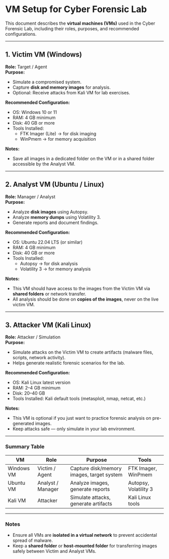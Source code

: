 # VM Setup for Cyber Forensic Lab

This document describes the **virtual machines (VMs)** used in the Cyber Forensic Lab, including their roles, purposes, and recommended configurations.

---

## **1. Victim VM (Windows)**

**Role:** Target / Agent  
**Purpose:**  
- Simulate a compromised system.  
- Capture **disk and memory images** for analysis.  
- Optional: Receive attacks from Kali VM for lab exercises.  

**Recommended Configuration:**  
- OS: Windows 10 or 11  
- RAM: 4 GB minimum  
- Disk: 40 GB or more  
- Tools Installed:  
  - FTK Imager (Lite) → for disk imaging  
  - WinPmem → for memory acquisition  

**Notes:**  
- Save all images in a dedicated folder on the VM or in a shared folder accessible by the Analyst VM.  

---

## **2. Analyst VM (Ubuntu / Linux)**

**Role:** Manager / Analyst  
**Purpose:**  
- Analyze **disk images** using Autopsy.  
- Analyze **memory dumps** using Volatility 3.  
- Generate reports and document findings.  

**Recommended Configuration:**  
- OS: Ubuntu 22.04 LTS (or similar)  
- RAM: 4 GB minimum  
- Disk: 40 GB or more  
- Tools Installed:  
  - Autopsy → for disk analysis  
  - Volatility 3 → for memory analysis  

**Notes:**  
- This VM should have access to the images from the Victim VM via **shared folders** or network transfer.  
- All analysis should be done on **copies of the images**, never on the live victim VM.  

---

## **3. Attacker VM (Kali Linux)**

**Role:** Attacker / Simulation  
**Purpose:**  
- Simulate attacks on the Victim VM to create artifacts (malware files, scripts, network activity).  
- Helps generate realistic forensic scenarios for the lab.  

**Recommended Configuration:**  
- OS: Kali Linux latest version  
- RAM: 2–4 GB minimum  
- Disk: 20–40 GB  
- Tools Installed: Kali default tools (metasploit, nmap, netcat, etc.)  

**Notes:**  
- This VM is optional if you just want to practice forensic analysis on pre-generated images.  
- Keep attacks safe — only simulate in your lab environment.  

---

### **Summary Table**

| VM | Role | Purpose | Tools |
|----|------|---------|-------|
| Windows VM | Victim / Agent | Capture disk/memory images, target system | FTK Imager, WinPmem |
| Ubuntu VM | Analyst / Manager | Analyze images, generate reports | Autopsy, Volatility 3 |
| Kali VM | Attacker | Simulate attacks, generate artifacts | Kali Linux tools |

---

### **Notes**
- Ensure all VMs are **isolated in a virtual network** to prevent accidental spread of malware.  
- Keep a **shared folder** or **host-mounted folder** for transferring images safely between Victim and Analyst VMs.
